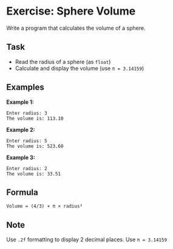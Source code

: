 # Exercise: Sphere Volume

Write a program that calculates the volume of a sphere.

## Task
- Read the radius of a sphere (as `float`)
- Calculate and display the volume (use `π = 3.14159`)

## Examples
**Example 1:**
```
Enter radius: 3
The volume is: 113.10
```

**Example 2:**
```
Enter radius: 5
The volume is: 523.60
```

**Example 3:**
```
Enter radius: 2
The volume is: 33.51
```

## Formula
`Volume = (4/3) × π × radius³`

## Note
Use `.2f` formatting to display 2 decimal places. Use `π = 3.14159`
